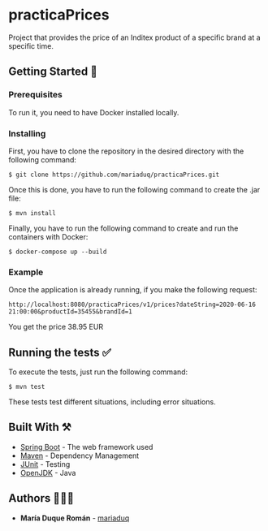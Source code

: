 # practicaPrices

Project that provides the price of an Inditex product of a specific brand at a specific time.

## Getting Started 🚀

### Prerequisites

To run it, you need to have Docker installed locally. 

### Installing

First, you have to clone the repository in the desired directory with the following command:

```
$ git clone https://github.com/mariaduq/practicaPrices.git
```
Once this is done, you have to run the following command to create the .jar file:

```
$ mvn install
```
Finally, you have to run the following command to create and run the containers with Docker:

```
$ docker-compose up --build
```
### Example

Once the application is already running, if you make the following request:

```
http://localhost:8080/practicaPrices/v1/prices?dateString=2020-06-16 21:00:00&productId=35455&brandId=1
```

You get the price 38.95 EUR

## Running the tests ✅

To execute the tests, just run the following command:

```
$ mvn test
```
These tests test different situations, including error situations.

## Built With ⚒️

* [Spring Boot](https://spring.io) - The web framework used
* [Maven](https://maven.apache.org/) - Dependency Management
* [JUnit](https://junit.org/junit5/) - Testing
* [OpenJDK](https://openjdk.org) - Java

## Authors 👩🏼‍💻

* **María Duque Román** - [mariaduq](https://github.com/mariaduq)

